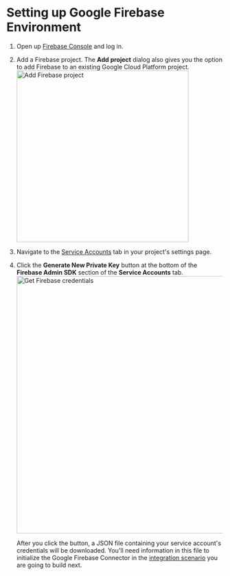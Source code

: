 # Setting up Google Firebase Environment 

1. Open up [Firebase Console](https://console.firebase.google.com/) and log in.
2. Add a Firebase project. The **Add project** dialog also gives you the option to add Firebase to an existing Google Cloud Platform project.
    <img src="/assets/img/connectors/add-firebase-project.png" title="Add Firebase project" width="400" alt="Add Firebase project"/>
3. Navigate to the [Service Accounts](https://console.firebase.google.com/project/teststatusapp/settings/serviceaccounts/adminsdk) tab in your project's settings page.
4. Click the **Generate New Private Key** button at the bottom of the **Firebase Admin SDK** section of the **Service Accounts** tab.
    <img src="/assets/img/connectors/get-firebase-credentials.png" title="Get Firebase credentials" width="600" alt="Get Firebase credentials"/>

    After you click the button, a JSON file containing your service account's credentials will be downloaded. You'll need information in this file to initialize the Google Firebase Connector in the [integration scenario](google-firebase-connector-example.md) you are going to build next. 
  
